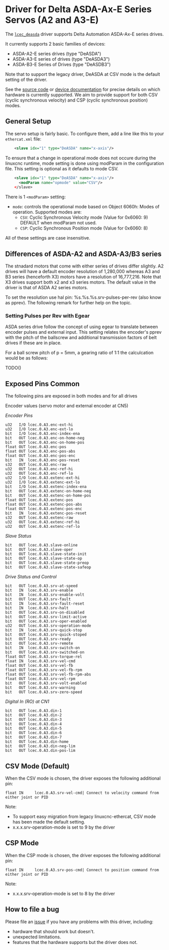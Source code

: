 # Driver for Delta ASDA-Ax-E Series Servos (A2 and A3-E)

The [`lcec_deasda`](../src/devices/lcec_deasda.c) driver supports Delta Automation ASDA-Ax-E series drives. 

It currently supports 2 basic families of devices:

- ASDA-A2-E series drives (type "DeASDA")
- ASDA-A3-E series of drives (type "DeASDA3")
- ASDA-B3-E Series of Drives (type "DeASDB3")

Note that to support the legacy driver, DeASDA at CSV mode is the default setting of the driver.

See the [source code](../src/devices/lcec_deasda.c) or [device
documentation](devices/) for precise details on which hardware is
currently supported. We aim to provide support for both CSV (cyclic synchronous velocity) and CSP (cyclic synchronous position) modes. 

## General Setup 
The servo setup is fairly basic.  To configure them, add a line
like this to your `ethercat.xml` file:

```xml
    <slave idx="1" type="DeASDA" name="x-axis"/>
```

To ensure that a change in operational mode does not occure during the linuxcnc runtime, mode setting is done using modParam in the configuration file. This setting is optional as it defaults to mode CSV.

```xml
    <slave idx="1" type="DeASDA" name="x-axis"/>
      <modParam name="opmode" value="CSV"/>
    </slave>
```

There is 1 `<modParam>` setting:

- `mode`: controls the operational mode based on Object 6060h: Modes of operation.
  Supported modes are:
  - `CSV`: Cyclic Synchronous Velocity mode (Value for 0x6060: 9) DEFAULT when modParam not used.
  - `CSP`: Cyclic Synchronous Position mode (Value for 0x6060: 8)
    
All of these settings are case insensitive.

## Differences of ASDA-A2 and ASDA-A3/B3 series

The stnadard motors that come with either series of drives differ slightly. A2 drives will have a default encoder resolution of 1,280,000 whereas A3 and B3 series (henceforth X3) motors have a resolution of 16,777,216. Note that X3 drives support both x2 and x3 series motors. The default value in the driver is that of ASDA A2 series motors.

To set the resolution use hal pin: %s.%s.%s.srv-pulses-per-rev  (also know as pprev). The following remark for further help on the topic.

### Setting Pulses per Rev with Egear 

ASDA series drive follow the concept of using egear to translate between encoder pulses and external input. This setting relates the encoder's pprev with the pitch of the ballscrew and additional transmission factors of belt drives if these are in place.

For a ball screw pitch of p = 5mm, a gearing ratio of 1:1 the calculcation would be as follows:

TODO()


## Exposed Pins Common

The following pins are exposed in both modes and for all drives

Encoder values (servo motor and external encoder at CN5)

_Encoder Pins_
```
u32   I/O lcec.0.A3.enc-ext-hi
u32   I/O lcec.0.A3.enc-ext-lo
bit   I/O lcec.0.A3.enc-index-ena
bit   OUT lcec.0.A3.enc-on-home-neg
bit   OUT lcec.0.A3.enc-on-home-pos
float OUT lcec.0.A3.enc-pos
float OUT lcec.0.A3.enc-pos-abs 
float OUT lcec.0.A3.enc-pos-enc
bit   IN  lcec.0.A3.enc-pos-reset
s32   OUT lcec.0.A3.enc-raw
u32   OUT lcec.0.A3.enc-ref-hi
u32   OUT lcec.0.A3.enc-ref-lo
u32   I/O lcec.0.A3.extenc-ext-hi
u32   I/O lcec.0.A3.extenc-ext-lo
bit   I/O lcec.0.A3.extenc-index-ena
bit   OUT lcec.0.A3.extenc-on-home-neg
bit   OUT lcec.0.A3.extenc-on-home-pos
float OUT lcec.0.A3.extenc-pos
float OUT lcec.0.A3.extenc-pos-abs
float OUT lcec.0.A3.extenc-pos-enc
bit   IN  lcec.0.A3.extenc-pos-reset
s32   OUT lcec.0.A3.extenc-raw
u32   OUT lcec.0.A3.extenc-ref-hi
u32   OUT lcec.0.A3.extenc-ref-lo
```
_Slave Status_
```
bit   OUT lcec.0.A3.slave-online
bit   OUT lcec.0.A3.slave-oper
bit   OUT lcec.0.A3.slave-state-init
bit   OUT lcec.0.A3.slave-state-op
bit   OUT lcec.0.A3.slave-state-preop
bit   OUT lcec.0.A3.slave-state-safeop
```
_Drive Status and Control_
```
bit   OUT lcec.0.A3.srv-at-speed
bit   IN  lcec.0.A3.srv-enable 
bit   IN  lcec.0.A3.srv-enable-volt
bit   OUT lcec.0.A3.srv-fault
bit   IN  lcec.0.A3.srv-fault-reset 
bit   IN  lcec.0.A3.srv-halt
bit   OUT lcec.0.A3.srv-on-disabled
bit   OUT lcec.0.A3.srv-limit-active
bit   OUT lcec.0.A3.srv-oper-enabled
u32   OUT lcec.0.A3.srv-operation-mode
bit   IN  lcec.0.A3.srv-quick-stop
bit   OUT lcec.0.A3.srv-quick-stoped
bit   OUT lcec.0.A3.srv-ready
bit   OUT lcec.0.A3.srv-remote
bit   IN  lcec.0.A3.srv-switch-on
bit   OUT lcec.0.A3.srv-switched-on
float OUT lcec.0.A3.srv-torque-rel
float IN  lcec.0.A3.srv-vel-cmd 
float OUT lcec.0.A3.srv-vel-fb
float OUT lcec.0.A3.srv-vel-fb-rpm
float OUT lcec.0.A3.srv-vel-fb-rpm-abs
float OUT lcec.0.A3.srv-vel-rpm
bit   OUT lcec.0.A3.srv-volt-enabled
bit   OUT lcec.0.A3.srv-warning
bit   OUT lcec.0.A3.srv-zero-speed
```
_Digital In (RO) at CN1_
```
bit   OUT lcec.0.A3.din-1
bit   OUT lcec.0.A3.din-2
bit   OUT lcec.0.A3.din-3
bit   OUT lcec.0.A3.din-4
bit   OUT lcec.0.A3.din-5
bit   OUT lcec.0.A3.din-6
bit   OUT lcec.0.A3.din-7
bit   OUT lcec.0.A3.din-home
bit   OUT lcec.0.A3.din-neg-lim
bit   OUT lcec.0.A3.din-pos-lim
```


## CSV Mode (Default)

When the CSV mode is chosen, the driver exposes the following additional pin:

```
float IN     lcec.0.A3.srv-vel-cmd| Connect to velocity command from either joint or PID
```

Note: 
- To support easy migration from legacy linuxcnc-ethercat, CSV mode has been made the default setting.
- x.x.x.srv-operation-mode is set to 9 by the driver 


## CSP Mode

When the CSP mode is chosen, the driver exposes the following additional pin:

```
float IN     lcec.0.A3.srv-pos-cmd| Connect to position command from either joint or PID
```

Note: 
- x.x.x.srv-operation-mode is set to 8 by the driver 

## How to file a bug

Please file an
[issue](http://github.com/linuxcnc-ethercat/linuxcnc-ethercat/issues)
if you have any problems with this driver, including:

- hardware that should work but doesn't.
- unexpected limitations.
- features that the hardware supports but the driver does not.